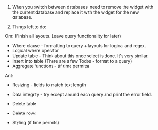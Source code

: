 1. When you switch between databases, need to remove the widget with the current database and replace it with the widget for the new database.

2. Things left to do: 

  Om: (Finish all layouts. Leave query functionality for later)
  - Where clause - formatting to query + layouts for logical and regex.
  - Logical where operator
  - Update table - Think about this once select is done. It's very similar.
  - Insert into table (There are a few Todos - format to a query)
  - Aggregate functions - (if time permits)
  
  
  Ant: 
  - Resizing - fields to match text length
  - Data integrity - try except around each query and print the error field.
  - Delete table
  - Delete rows
  
  
  - Styling (if time permits)